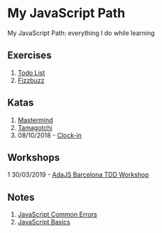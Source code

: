 # My JavaScript Path

My JavaScript Path: everything I do while learning

## Exercises

1. [Todo List](/exercises/todolist/main.js)
1. [Fizzbuzz](/exercises/fizzbuzz/main.js)

## Katas

1. [Mastermind](https://github.com/IgnaciodeNuevo/kata-mastermind)
1. [Tamagotchi](https://github.com/IgnaciodeNuevo/kata-tamagochi)
1. 08/10/2018 - [Clock-in](https://github.com/IgnaciodeNuevo/kata-clock-in)

## Workshops

1 30/03/2019 - [AdaJS Barcelona TDD Workshop](https://github.com/IgnaciodeNuevo/AdaJS-TDD-Workshop)

## Notes

1. [JavaScript Common Errors](/notes/Errors.md)
1. [JavaScript Basics](/notes/Basics.md)
